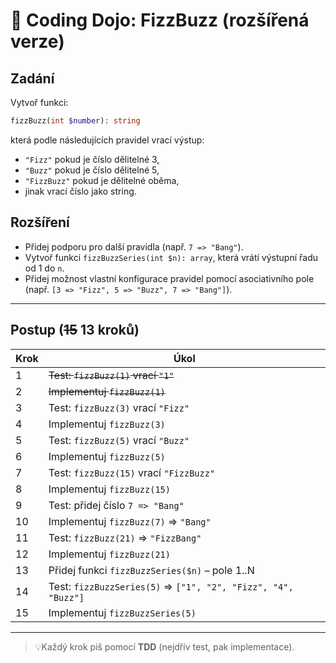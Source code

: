 # 🧪 Coding Dojo: FizzBuzz (rozšířená verze)

## Zadání
Vytvoř funkci:

```php
fizzBuzz(int $number): string
```

která podle následujících pravidel vrací výstup:

- `"Fizz"` pokud je číslo dělitelné 3,
- `"Buzz"` pokud je číslo dělitelné 5,
- `"FizzBuzz"` pokud je dělitelné oběma,
- jinak vrací číslo jako string.

## Rozšíření

- Přidej podporu pro další pravidla (např. `7 => "Bang"`).
- Vytvoř funkci `fizzBuzzSeries(int $n): array`, která vrátí výstupní řadu od 1 do `n`.
- Přidej možnost vlastní konfigurace pravidel pomocí asociativního pole (např. `[3 => "Fizz", 5 => "Buzz", 7 => "Bang"]`).

---

## Postup (~~15~~ 13 kroků)

| Krok | Úkol                                                           |
|------|----------------------------------------------------------------|
| 1    | ~~Test: `fizzBuzz(1)` vrací `"1"`~~                            |
| 2    | ~~Implementuj `fizzBuzz(1)`~~                                  |
| 3    | Test: `fizzBuzz(3)` vrací `"Fizz"`                             |
| 4    | Implementuj `fizzBuzz(3)`                                      |
| 5    | Test: `fizzBuzz(5)` vrací `"Buzz"`                             |
| 6    | Implementuj `fizzBuzz(5)`                                      |
| 7    | Test: `fizzBuzz(15)` vrací `"FizzBuzz"`                        |
| 8    | Implementuj `fizzBuzz(15)`                                     |
| 9    | Test: přidej číslo `7 => "Bang"`                               |
| 10   | Implementuj `fizzBuzz(7)` => `"Bang"`                          |
| 11   | Test: `fizzBuzz(21)` => `"FizzBang"`                           |
| 12   | Implementuj `fizzBuzz(21)`                                     |
| 13   | Přidej funkci `fizzBuzzSeries($n)` – pole 1..N                 |
| 14   | Test: `fizzBuzzSeries(5)` => `["1", "2", "Fizz", "4", "Buzz"]` |
| 15   | Implementuj `fizzBuzzSeries(5)`                                |

---

> 💡Každý krok piš pomocí **TDD** (nejdřív test, pak implementace).
